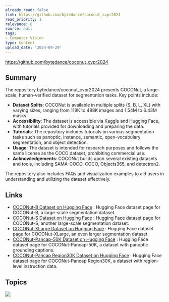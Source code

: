 ```yaml
---
already_read: false
link: https://github.com/bytedance/coconut_cvpr2024
read_priority: 1
relevance: 0
source: null
tags:
- Computer_Vision
type: Content
upload_date: '2024-04-29'
---
```


https://github.com/bytedance/coconut_cvpr2024
## Summary

The repository bytedance/coconut_cvpr2024 presents COCONut, a large-scale, human-verified dataset for segmentation tasks. Key points include:

- **Dataset Splits**: COCONut is available in multiple splits (S, B, L, XL) with varying sizes, ranging from 118K to 488K images and 1.54M to 6.43M masks.
- **Accessibility**: The dataset is accessible via Kaggle and Hugging Face, with tutorials provided for downloading and preparing the data.
- **Tutorials**: The repository includes tutorials on various segmentation tasks such as panoptic, instance, semantic, open-vocabulary segmentation, and object detection.
- **Usage**: The dataset is intended for research purposes and follows the same license as the COCO dataset, prohibiting commercial use.
- **Acknowledgements**: COCONut builds upon several existing datasets and tools, including SAMA-COCO, COCO, Objects365, and detectron2.

The repository also includes FAQs and visualization examples to aid users in understanding and utilizing the dataset effectively.
## Links

- [COCONut-B Dataset on Hugging Face](https://huggingface.co/datasets/xdeng77/coconut_b) : Hugging Face dataset page for COCONut-B, a large-scale segmentation dataset.
- [COCONut-S Dataset on Hugging Face](https://huggingface.co/datasets/xdeng77/coconut_s) : Hugging Face dataset page for COCONut-S, another large-scale segmentation dataset.
- [COCONut-XLarge Dataset on Hugging Face](https://huggingface.co/datasets/xdeng77/coconut_xlarge) : Hugging Face dataset page for COCONut-XLarge, an even larger segmentation dataset.
- [COCONut-Pancap-50K Dataset on Hugging Face](https://huggingface.co/datasets/xdeng77/coconut_pancap_50k/tree/main) : Hugging Face dataset page for COCONut-Pancap-50K, a dataset with panoptic grounding captions.
- [COCONut-Pancap Region30K Dataset on Hugging Face](https://huggingface.co/datasets/xdeng77/coconut_pancap_region_30k/tree/main) : Hugging Face dataset page for COCONut-Pancap Region30K, a dataset with region-level instruction data.

## Topics

![](topics/Dataset/COCONut)